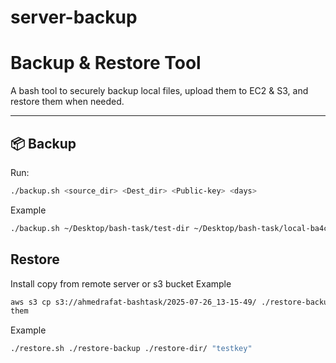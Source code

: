 # server-backup
# Backup & Restore Tool

A bash tool to securely backup local files, upload them to EC2 & S3, and restore them when needed.

---

## 📦 Backup

Run:
```bash
./backup.sh <source_dir> <Dest_dir> <Public-key> <days> 
```
Example
```bash
./backup.sh ~/Desktop/bash-task/test-dir ~/Desktop/bash-task/local-ba4ckups "testkey" 7
```

## Restore
Install copy from remote server or s3 bucket
Example
```bash
aws s3 cp s3://ahmedrafat-bashtask/2025-07-26_13-15-49/ ./restore-backup/ --recursive
them
```
Example
```bash
./restore.sh ./restore-backup ./restore-dir/ "testkey"
```

